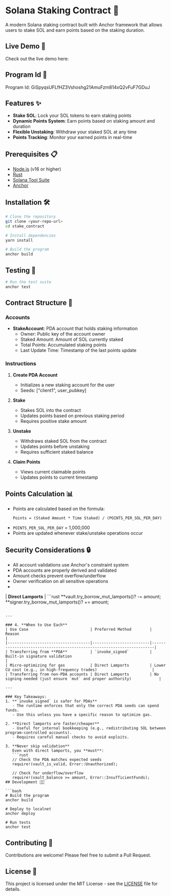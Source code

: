 # Solana Staking Contract 🚀

A modern Solana staking contract built with Anchor framework that allows users to stake SOL and earn points based on the staking duration.

## Live Demo 🚀

Check out the live demo here: <mcurl name="Live Demo" url="https://stake-sol-git-main-banti-kumars-projects.vercel.app/"></mcurl>

## Program Id  🚀
Program Id: GiSpyqsUFLfHZ3Vshoshg21AmuFzm814xQ2vFuF7GDuJ

## Features ✨

- **Stake SOL**: Lock your SOL tokens to earn staking points
- **Dynamic Points System**: Earn points based on staking amount and duration
- **Flexible Unstaking**: Withdraw your staked SOL at any time
- **Points Tracking**: Monitor your earned points in real-time

## Prerequisites 📋

- [Node.js](https://nodejs.org/) (v16 or higher)
- [Rust](https://rustup.rs/)
- [Solana Tool Suite](https://docs.solana.com/cli/install-solana-cli-tools)
- [Anchor](https://www.anchor-lang.com/docs/installation)

## Installation 🛠️

```bash
# Clone the repository
git clone <your-repo-url>
cd stake_contract

# Install dependencies
yarn install

# Build the program
anchor build
```

## Testing 🧪

```bash
# Run the test suite
anchor test
```

## Contract Structure 📝

### Accounts

- **StakeAccount**: PDA account that holds staking information
  - Owner: Public key of the account owner
  - Staked Amount: Amount of SOL currently staked
  - Total Points: Accumulated staking points
  - Last Update Time: Timestamp of the last points update

### Instructions

1. **Create PDA Account**
   - Initializes a new staking account for the user
   - Seeds: ["client1", user_pubkey]

2. **Stake**
   - Stakes SOL into the contract
   - Updates points based on previous staking period
   - Requires positive stake amount

3. **Unstake**
   - Withdraws staked SOL from the contract
   - Updates points before unstaking
   - Requires sufficient staked balance

4. **Claim Points**
   - Views current claimable points
   - Updates points to current timestamp

## Points Calculation 📊

- Points are calculated based on the formula:
  ```
  Points = (Staked Amount * Time Staked) / (POINTS_PER_SOL_PER_DAY)
  ```
- `POINTS_PER_SOL_PER_DAY` = 1,000,000
- Points are updated whenever stake/unstake operations occur

## Security Considerations 🔒

- All account validations use Anchor's constraint system
- PDA accounts are properly derived and validated
- Amount checks prevent overflow/underflow
- Owner verification on all sensitive operations
- 

| **Direct Lamports**   | ```rust
**vault.try_borrow_mut_lamports()? -= amount;
**signer.try_borrow_mut_lamports()? += amount;
``` | Simpler but riskier |

---

### 4. **When to Use Each**
| Use Case                           | Preferred Method        | Reason                                                                 |
|------------------------------------|-------------------------|-----------------------------------------------------------------------|
| Transferring from **PDA**          | `invoke_signed`         | Built-in signature validation                                         |
| Micro-optimizing for gas           | Direct Lamports         | Lower CU cost (e.g., in high-frequency trades)                        |
| Transferring from non-PDA accounts | Direct Lamports         | No signing needed (just ensure `mut` and proper authority)            |

---

### Key Takeaways:
1. **`invoke_signed` is safer for PDAs**  
   - The runtime enforces that only the correct PDA seeds can spend funds.
   - Use this unless you have a specific reason to optimize gas.

2. **Direct lamports are faster/cheaper**  
   - Useful for internal bookkeeping (e.g., redistributing SOL between program-controlled accounts).
   - Requires careful manual checks to avoid exploits.

3. **Never skip validation**  
   Even with direct lamports, you **must**:
   ```rust
   // Check the PDA matches expected seeds
   require!(vault_is_valid, Error::Unauthorized);

   // Check for underflow/overflow
   require!(vault_balance >= amount, Error::InsufficientFunds);
## Development 👨‍💻

```bash
# Build the program
anchor build

# Deploy to localnet
anchor deploy

# Run tests
anchor test
```

## Contributing 🤝

Contributions are welcome! Please feel free to submit a Pull Request.


## License 📄

This project is licensed under the MIT License - see the [LICENSE](LICENSE) file for details.
